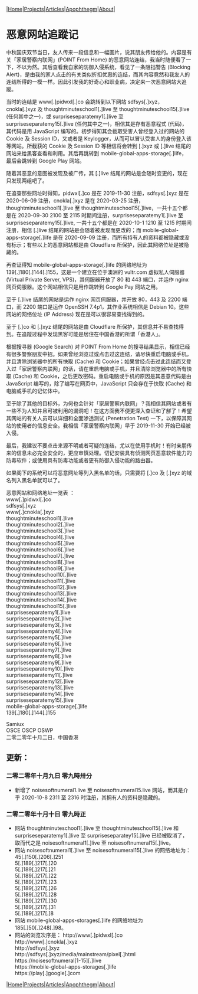 |[Home](/README.md)|[Projects](/projects.md)|[Articles](/articles.md)|[Apophthegm](/apophthegm.md)|[About](/about.md)|

# 恶意网站追蹤记

中秋国庆双节当日，友人传来一段信息和一幅画片，说其朋友传给他的。内容是有关「家居警察内联网」(POINT From Home) 的恶意网站连结，我当时随便看了一下，不以为然。其后查看我自家的防御入侵系统，看见了一条阻挡警告 (Blocking Alert)，是由我的家人点击的有关类似折扣优惠的连结，而其内容竟然和我友人的连结所得的一模一样。因此引发我的好奇心和职业病，决定来一次恶意网站大追蹤。

当时的连结是 www[.]pidwxl[.]co 会跳转到以下网站 sdfsys[.]xyz，cnokla[.]xyz 及 thoughtminuteschool1[.]live 至 thoughtminuteschool15[.]live (任何其中之一)，或 surpriseseparatemy1[.]live 至 surpriseseparatemy15[.]live (任何其中之一)，相信其是存有恶意程式 (代码)，其代码是用 JavaScript 编写的。初步得知其会截取受害人曾经登入过的网站的 Cookie 及 Session ID，又或者是 Keylogger，从而可以冒认受害人的身份登入该等网站。所截获的 Cookie 及 Session ID 等相信将会转到 [.]xyz 或 [.]live 结尾的网站来给黑客查看和利用。其后再跳转到 mobile-global-apps-storage[.]life，最后会跳转到 Google Play 网站。

随着其恶意的意图被发现及被广传，其 [.]live 结尾的网站是会随时变更的，现在只发现两组吧了。

在追查那些网址时得知，pidwxl[.]co 是在 2019-11-30 注册，sdfsys[.]xyz 是在 2020-06-09 注册，cnokla[.]xyz 是在 2020-03-25 注册，thoughtminuteschool1[.]live 至 thoughtminuteschool15[.]live，一共十五个都是在 2020-09-30 2100 至 2115 时期间注册，surpriseseparatemy1[.]live 至 surpriseseparatemy15[.]live, 一共十五个都是在 2020-10-1 1210 至 1215 时期间注册，相信 [.]live 结尾的网站是会随着被发现而更改的；而 mobile-global-apps-storage[.]life 是在 2020-09-09 注册，而所有持有人的资料都被隐藏或没有标示；有些以上的恶意网站都是由 Cloudflare 所保护，因此其网络位址是被隐藏的。

再查证得知 mobile-global-apps-storage[.]life 的网络地址为 139[.]180[.]144[.]155，这是一个建立在位于澳洲的 vultr.com 虚拟私人伺服器 (Virtual Private Server, VPS)，其伺服器开放了 80 和 443 端口，并运作 nginx 网页伺服器。这个网站相信只是用作跳转到 Google Pay 网站之用。

至于 [.]live 结尾的网站是运作 nginx 网页伺服器，并开放 80，443 及 2200 端口，而 2200 端口是运作 OpenSSH 7.4p1，其作业系统相信是 Debian 10。这些网站的网络位址 (IP Address) 现在是可以很容易查找得到的。

至于 [.]co 和 [.]xyz 结尾的网站是由 Cloudflare 所保护，其信息并不易查找得到。在追蹤过程中发现黑客可能是居住在中国香港的所谓「香港人」。

根据搜寻器 (Google Search) 对 POINT From Home 的搜寻结果显示，相信已经有很多警察朋友中招。如果曾经浏览过或点击过这连结，请尽快重启电脑或手机，并且清除浏览器中的所有快取 (Cache) 和 Cookie；如果曾经点击过此连结而又登入过「家居警察内联网」的话，请在重启电脑或手机，并且清除浏览器中的所有快取 (Cache) 和 Cookie，之后更改密码。重启电脑或手机的原因是其恶意代码是由 JavaScript 编写的，除了编写在网页中，JavaScript 只会存在于快取 (Cache) 和电脑或手机的记忆体中。

至于除了其他的目标外，为何也会针对「家居警察内联网」？我相信其网站或者有一些不为人知并且可被利用的漏洞吧！在这方面我不便更深入查证和了觧了！希望其网站的有关人员可以详细和全面渗透测试 (Penetration Test) 一下，以保障其网站的使用者的信息安全。我相信「家居警察内联网」早于 2019-11-30 开始已经被入侵。

最后，我建议不要点击来源不明或者可疑的连结，尤以在使用手机时！有时亲朋传来的信息未必完全安全的，更应审慎处理。切记安装具有侦测网页恶意软件能力的防毒软件；或使用具有防毒功能或者更有防御入侵功能的路由器。

如果阁下的系统可以将恶意网址等列入黑名单的话，只需要将 [.]co 及 [.]xyz 的域名列入黑名单就可以了。

恶意网站和网络地址一览表 ：  
www[.]pidwxl[.]co  
sdfsys[.]xyz  
www[.]cnokla[.]xyz  
thoughtminuteschool1[.]live  
thoughtminuteschool2[.]live  
thoughtminuteschool3[.]live  
thoughtminuteschool4[.]live  
thoughtminuteschool5[.]live  
thoughtminuteschool6[.]live  
thoughtminuteschool7[.]live  
thoughtminuteschool8[.]live  
thoughtminuteschool9[.]live  
thoughtminuteschool10[.]live  
thoughtminuteschool11[.]live  
thoughtminuteschool12[.]live  
thoughtminuteschool13[.]live  
thoughtminuteschool14[.]live  
thoughtminuteschool15[.]live  
surpriseseparatemy1[.]live  
surpriseseparatemy2[.]live  
surpriseseparatemy3[.]live  
surpriseseparatemy4[.]live  
surpriseseparatemy5[.]live  
surpriseseparatemy6[.]live  
surpriseseparatemy7[.]live  
surpriseseparatemy8[.]live  
surpriseseparatemy9[.]live  
surpriseseparatemy10[.]live  
surpriseseparatemy11[.]live  
surpriseseparatemy12[.]live  
surpriseseparatemy13[.]live  
surpriseseparatemy14[.]live  
surpriseseparatemy15[.]live  
mobile-global-apps-storage[.]life  
139[.]180[.]144[.]155  

Samiux  
OSCE  OSCP  OSWP  
二零二零年十月二日，中国香港  

## 更新：

### 二零二零年十月九日   零九時卅分  
- 新增了 noisesoftnumeral1.live 至 noisesoftnumeral15.live 网站，而其是介乎 2020-10-8 2311 至 2316 时注册，其拥有人的资料是隐藏的。  

### 二零二零年十月十日   零九時正

- 网站 thoughtminuteschool1[.]live 至 thoughtminuteschool15[.]live 和 surpriseseparatemy1[.]live 至 surpriseseparatey15[.]live 已经被取消了，取而代之是 noisesoftnumeral1[.]live 至 noisesoftnumeral15[.]live。  
- 网站 noisesoftnumeral1[.]live 至 noisesoftnumeral15[.]live 的网络地址为：  
  45[.]150[.]206[.]251  
  5[.]189[.]217[.]20  
  5[.]189[.]217[.]21  
  5[.]189[.]217[.]22  
  5[.]189[.]217[.]23  
  5[.]189[.]217[.]26  
  5[.]189[.]217[.]28  
  5[.]189[.]217[.]30  
  5[.]189[.]217[.]31  
  5[.]189[.]217[.]8  
- 网站 mobile-global-apps-storages[.]life 的网络地址为 185[.]50[.]248[.]98。
- 网站的浏览次序是：
  http://www[.]pidwxl[.]co  
  http://www[.]cnokla[.]xyz  
  http://sdfsys[.]xyz  
  http://sdfsys[.]xyz/media/mainstream/pixel[.]html  
  https://noisesoftnumeral[1-15][.]live  
  https://mobile-global-apps-storages[.]life  
  https://play[.]google[.]com  
  
|[Home](/README.md)|[Projects](/projects.md)|[Articles](/articles.md)|[Apophthegm](/apophthegm.md)|[About](/about.md)|
